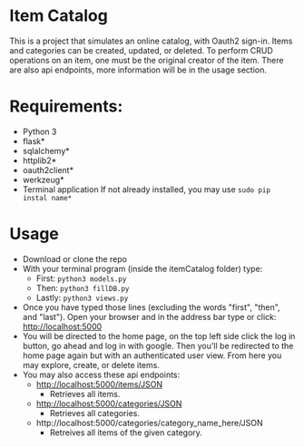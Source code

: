 # Item Catalog
This is a project that simulates an online catalog, with Oauth2 sign-in. Items and categories can be created, updated, or deleted. To perform CRUD operations on an item, one must be the original creator of the item. There are also api endpoints, more information will be in the usage section. 
    
# Requirements:
- Python 3
- flask*
- sqlalchemy*
- httplib2*
- oauth2client*
- werkzeug*
- Terminal application
If not already installed, you may use ``` sudo pip instal name* ```
# Usage
 - Download or clone the repo
 - With your terminal program (inside the itemCatalog folder) type:
    - First: ```python3 models.py```
    - Then:  ```python3 fillDB.py```
    - Lastly: ```python3 views.py```
 - Once you have typed those lines (excluding the words "first", "then", and "last"). Open your browser and in the address bar type or click: [http://localhost:5000](http://localhost:5000)
 - You will be directed to the home page, on the top left side click the log in button, go ahead and log in with google. Then you'll be redirected to the home page again but with an authenticated user view. From here you may explore, create, or delete items.
 - You may also access these api endpoints:
    - [http://localhost:5000/items/JSON](http://localhost:5000/items/JSON)
        - Retrieves all items.
    - [http://localhost:5000/categories/JSON](http://localhost:5000/categories/JSON)
        - Retrieves all categories.
    - http://localhost:5000/categories/category_name_here/JSON
        - Retreives all items of the given category. 
